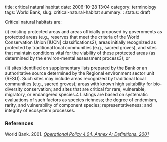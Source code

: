title: critical natural habitat
date: 2006-10-28 13:04
category: terminology
tags: World Bank,
slug: critical-natural-habitat
summary: :
status: draft


Critical natural habitats are:

(i)  existing protected areas and areas officially proposed by governments as protected areas (e.g., reserves that meet the criteria of the World Conservation Union [IUCN] classifications2), areas initially recognized as protected by traditional local communities (e.g., sacred groves), and sites that maintain conditions vital for the viability of these protected areas (as determined by the environ-mental assessment process3); or

(ii) sites identified on supplementary lists prepared by the Bank or an authoritative source determined by the Regional environment sector unit (RESU).  Such sites may include areas recognized by traditional local communities (e.g., sacred groves); areas with known high suitability for bio-diversity conservation; and sites that are critical for rare, vulnerable, migratory, or endangered species.4 Listings are based on systematic evaluations of such factors as species richness; the degree of endemism, rarity, and vulnerability of component species; representativeness; and integrity of ecosystem processes.

<!--
Certain natural habitats are defined as being 'critical' if they are: (i) existing protected areas and areas officially proposed by government as protected areas, areas initially recognized as protected by traditional local communities and sites that maintain conditions vital for the viability of these protected areas or (ii) sites identified on supplemental lists prepared by the Bank or an authoritative source determined by the regional environment divisions. In this regard: the Bank does not support projects that, in the Bank's opinion, involve the significant conversion or degradation of critical natural habitats.  [SOURCE: http://web.worldbank.org/WBSITE/EXTERNAL/TOPICS/ENVIRONMENT/EXTBIODIVERSITY/0,,contentMDK:20484645~menuPK:1170198~pagePK:148956~piPK:216618~theSitePK:400953,00.html]
-->

### References

World Bank. 2001. *[Operational Policy 4.04, Annex A: Definitions, 2001](http://go.worldbank.org/326G2UUHO0)*
